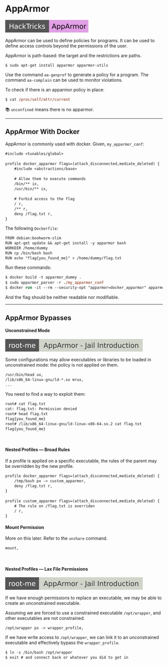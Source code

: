 # AppArmor

[![apparmor_jail_introduction](../../../../_badges/hacktricks/linux_hardening/privilege_escalation/docker_security/apparmor.svg)](https://www.root-me.org/en/Challenges/App-Script/AppArmor-Jail-Introduction)

<div class="row row-cols-lg-2"><div>

AppArmor can be used to define policies for programs. It can be used to define access controls beyond the permissions of the user.

AppArmor is path-based: the target and the restrictions are paths.

```shell!
$ sudo apt-get install apparmor apparmor-utils
```

Use the command `aa-genprof` to generate a policy for a program. The command `aa-complain` can be used to monitor violations.
</div><div>

To check if there is an apparmor policy in place:

```ps
$ cat /proc/self/attr/current
```

📚 `unconfined` means there is no apparmor.

</div></div>

<hr class="sep-both">

## AppArmor With Docker

<div class="row row-cols-lg-2"><div>

AppArmor is commonly used with docker. Given, `my_apparmor_conf`:

```bash!
#include <tunables/global>

profile docker_apparmor flags=(attach_disconnected,mediate_deleted) {
    #include <abstractions/base>

    # Allow them to execute commands
    /bin/** ix,
    /usr/bin/** ix,

    # Forbid access to the flag
    / r,
    /** r,
    deny /flag.txt r,
}
```
</div><div>

The following `Dockerfile`:

```dockerfile!
FROM debian:bookworm-slim
RUN apt-get update && apt-get install -y apparmor bash
WORKDIR /home/dummy
RUN cp /bin/bash bash
RUN echo "flag{you_found_me}" > /home/dummy/flag.txt
```

Run these commands:

```ps
$ docker build -t apparmor_dummy .
$ sudo apparmor_parser -r ./my_apparmor_conf
$ docker run -it --rm --security-opt "apparmor=docker_apparmor" apparmor-dummy
```

And the flag should be neither readable nor modifiable.
</div></div>

<hr class="sep-both">

## AppArmor Bypasses

<div class="row row-cols-lg-2"><div>

#### Unconstrained Mode

[![apparmor_jail_introduction](../../../../_badges/rootme/app_script/apparmor_jail_introduction.svg)](https://www.root-me.org/en/Challenges/App-Script/AppArmor-Jail-Introduction)

Some configurations may allow executables or libraries to be loaded in unconstrained mode: the policy is not applied on them.

```bash!
/usr/bin/head ux,
/lib/x86_64-linux-gnu/ld-*.so mrux,
...
```

You need to find a way to exploit them:

```shell!
root# cat flag.txt 
cat: flag.txt: Permission denied
root# head flag.txt 
flag{you_found_me}
root# /lib/x86_64-linux-gnu/ld-linux-x86-64.so.2 cat flag.txt
flag{you_found_me}
```

<br>

#### Nested Profiles — Broad Rules

If a profile is applied on a specific executable, the rules of the parent may be overridden by the new profile.

```bash!
profile docker_apparmor flags=(attach_disconnected,mediate_deleted) {
    /tmp/bash px -> custom_apparmor,
    deny /flag.txt r,
}

profile custom_apparmor flags=(attach_disconnected,mediate_deleted) {
    # The rule on /flag.txt is overriden
    / r,
}
```
</div><div>

#### Mount Permission

More on this later. Refer to the `unshare` command.

```bash!
mount,
```

<br>

#### Nested Profiles — Lax File Permissions

[![apparmor_jail_introduction](../../../../_badges/rootme/app_script/apparmor_jail_introduction.svg)](https://www.root-me.org/en/Challenges/App-Script/AppArmor-Jail-Introduction)

If we have enough permissions to replace an executable, we may be able to create an unconstrained executable.

Assuming we are forced to use a constrained executable `/opt/wrapper`, and other executables are not constrained.

```bash!
/opt/wrapper px -> wrapper_profile,
```

If we have write access to `/opt/wrapper`, we can link it to an unconstrained executable and effectively bypass the `wrapper_profile`.

```shell!
$ ln -s /bin/bash /opt/wrapper
$ exit # and connect back or whatever you did to get in
```
</div></div>